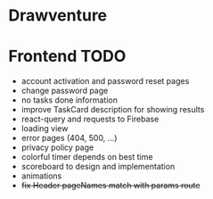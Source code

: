 # Drawventure

# Frontend TODO
- account activation and password reset pages
- change password page
- no tasks done information
- improve TaskCard description for showing results
- react-query and requests to Firebase
- loading view
- error pages (404, 500, ...)
- privacy policy page
- colorful timer depends on best time
- scoreboard to design and implementation
- animations
- ~~fix Header pageNames match with params route~~
